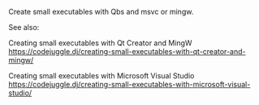 Create small executables with Qbs and msvc or mingw.


See also:

Creating small executables with Qt Creator and MingW
https://codejuggle.dj/creating-small-executables-with-qt-creator-and-mingw/


Creating small executables with Microsoft Visual Studio
https://codejuggle.dj/creating-small-executables-with-microsoft-visual-studio/
